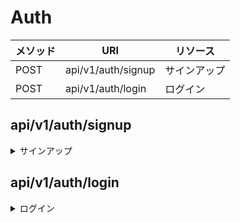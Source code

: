# Auth
| メソッド | URI                | リソース     |
| -------- | ------------------ | ------------ |
| POST     | api/v1/auth/signup | サインアップ |
| POST     | api/v1/auth/login  | ログイン     |


## api/v1/auth/signup
<details>
<summary>サインアップ</summary>


### メソッド
- POST
    - JSON(req,res)

```
{
    "user":{
        "name":"name",
        "password":"password",
        "email":"test@test.com"
    }
}
```

### レスポンス
#### 成功時
 - ステータスコード　201 Created

### サンプル
```
{
    "user":{
        "name":"name",
        "email":"test@test.com",
        "id":"01GA3TBQ6F1XP8Y75T274XT4FQ",
        "create_at":"2022-07-14T02:40:00Z",
        "updated_at":"2022-07-14T02:40:00Z"
    }
}
```

### 失敗時
 - ステータスコード　401 Unauthorized
#### サンプル
```
{
    "err":"そのユーザ名はすでに存在します。"
}
```
```
{
    "err":"そのメールアドレスはすでに登録されています。"
}
```
```
{
    "err":"そのパスワードは短すぎです。"
}
```

### 注意点
パスワードや名前にバリデーションをつける予定です。

</details>


## api/v1/auth/login

<details>
<summary>ログイン</summary>


### メソッド
- POST
    - JSON(req,res)

### リクエスト
```
{
    "user":{
        "name":"name",
        "password":"password"
    }
}
```

### レスポンス
```
{
    "token":"eyJhbGciOiJIUzI1NiIsInR5cCI6IkpXVCJ9.eyJzdWIiOiIxMjM0NTY3ODkwIiwibmFtZSI6IkpvaG4gRG9lIiwiaWF0IjoxNTE2MjM5MDIyfQ.SflKxwRJSMeKKF2QT4fwpMeJf36POk6yJV_adQssw5c"
}
```
[参照](https://jwt.io/#debugger)
#### 成功時
 - ステータスコード　201 created

### サンプル


### 失敗時
 - ステータスコード　404 NotFound
 - ステータスコード　401 Unauthorized
#### サンプル
```
{
    "err":"指定されたユーザは存在しません。"
}
```

```
{
    "err":"ユーザ名もしくはパスワードが間違っています。"
}
```

### 注意点
</details>